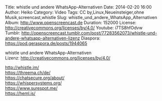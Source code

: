 Title: whistle und andere WhatsApp-Alternativen
Date: 2014-02-20 16:00
Author: Heiko
Category: Video
Tags: CC by,Linux,Neueinsteiger,ohne Musik,screencast,whistle
Slug: whistle_und_andere_WhatsApp_Alternativen
Album: http://www.openscreencast.de
Duration: 152000
License: http://creativecommons.org/licenses/by/4.0/
Youtube: i7TS8hfOdvw
Tumblr: http://openscreencast.tumblr.com/post/77283562073/whistle-und-andere-whatsapp-alternativen-lizenz
Diaspora: https://pod.geraspora.de/posts/1944065

whistle und andere WhatsApp-Alternativen  
Lizenz: <http://creativecommons.org/licenses/by/4.0/>  
  
<http://whistle.im/>  
<https://threema.ch/de/>  
<https://chatsecure.org/about/>  
<https://whispersystems.org/>  
<https://www.surespot.me/>  
<https://heml.is/>

